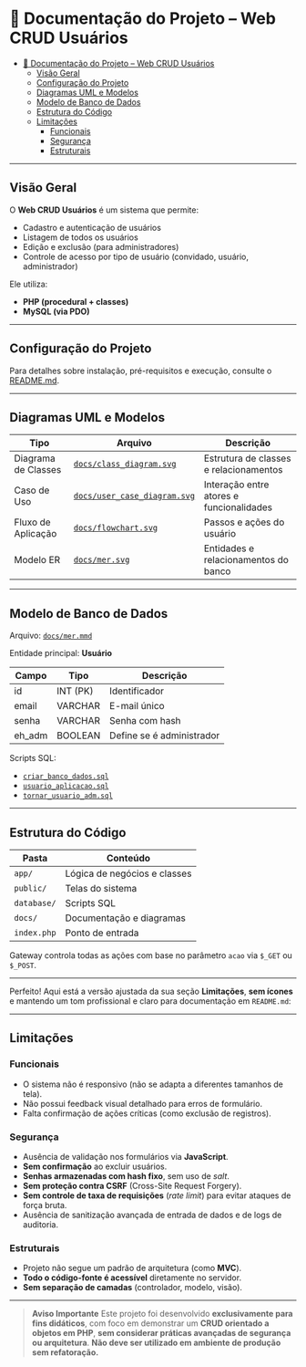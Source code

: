 # 📘 Documentação do Projeto – Web CRUD Usuários


- [📘 Documentação do Projeto – Web CRUD Usuários](#-documentação-do-projeto--web-crud-usuários)
  - [Visão Geral](#visão-geral)
  - [Configuração do Projeto](#configuração-do-projeto)
  - [Diagramas UML e Modelos](#diagramas-uml-e-modelos)
  - [Modelo de Banco de Dados](#modelo-de-banco-de-dados)
  - [Estrutura do Código](#estrutura-do-código)
  - [Limitações](#limitações)
    - [Funcionais](#funcionais)
    - [Segurança](#segurança)
    - [Estruturais](#estruturais)
---

## Visão Geral

O **Web CRUD Usuários** é um sistema que permite:
- Cadastro e autenticação de usuários
- Listagem de todos os usuários
- Edição e exclusão (para administradores)
- Controle de acesso por tipo de usuário (convidado, usuário, administrador)

Ele utiliza:
- **PHP (procedural + classes)**
- **MySQL (via PDO)**
---

## Configuração do Projeto

Para detalhes sobre instalação, pré-requisitos e execução, consulte o [README.md](../../README.md).

---

## Diagramas UML e Modelos

| Tipo | Arquivo | Descrição |
|------|----------|-----------|
| Diagrama de Classes | [`docs/class_diagram.svg`](../class_diagram.svg) | Estrutura de classes e relacionamentos |
| Caso de Uso | [`docs/user_case_diagram.svg`](../user_case_diagram.svg) | Interação entre atores e funcionalidades |
| Fluxo de Aplicação | [`docs/flowchart.svg`](../flowchart.svg) | Passos e ações do usuário |
| Modelo ER | [`docs/mer.svg`](../mer.svg) | Entidades e relacionamentos do banco |

---

## Modelo de Banco de Dados

Arquivo: [`docs/mer.mmd`](../mer.mmd)

Entidade principal: **Usuário**

| Campo | Tipo | Descrição |
|-------|------|------------|
| id | INT (PK) | Identificador |
| email | VARCHAR | E-mail único |
| senha | VARCHAR | Senha com hash |
| eh_adm | BOOLEAN | Define se é administrador |

Scripts SQL:  
- [`criar_banco_dados.sql`](../../database/criar_banco_dados.sql)  
- [`usuario_aplicacao.sql`](../../database/usuario_aplicacao.sql)  
- [`tornar_usuario_adm.sql`](../../database/tornar_usuario_adm.sql)

---

## Estrutura do Código

| Pasta | Conteúdo |
|-------|-----------|
| `app/` | Lógica de negócios e classes |
| `public/` | Telas do sistema |
| `database/` | Scripts SQL |
| `docs/` | Documentação e diagramas |
| `index.php` | Ponto de entrada |

Gateway controla todas as ações com base no parâmetro `acao` via `$_GET` ou `$_POST`.

---

Perfeito! Aqui está a versão ajustada da sua seção **Limitações**, **sem ícones** e mantendo um tom profissional e claro para documentação em `README.md`:

---

## Limitações

### Funcionais

* O sistema não é responsivo (não se adapta a diferentes tamanhos de tela).
* Não possui feedback visual detalhado para erros de formulário.
* Falta confirmação de ações críticas (como exclusão de registros).

### Segurança

* Ausência de validação nos formulários via **JavaScript**.
* **Sem confirmação** ao excluir usuários.
* **Senhas armazenadas com hash fixo**, sem uso de *salt*.
* **Sem proteção contra CSRF** (Cross-Site Request Forgery).
* **Sem controle de taxa de requisições** (*rate limit*) para evitar ataques de força bruta.
* Ausência de sanitização avançada de entrada de dados e de logs de auditoria.

### Estruturais

* Projeto não segue um padrão de arquitetura (como **MVC**).
* **Todo o código-fonte é acessível** diretamente no servidor.
* **Sem separação de camadas** (controlador, modelo, visão).

---

> **Aviso Importante**
> Este projeto foi desenvolvido **exclusivamente para fins didáticos**, com foco em demonstrar um **CRUD orientado a objetos em PHP**, **sem considerar práticas avançadas de segurança ou arquitetura**.
> **Não deve ser utilizado em ambiente de produção sem refatoração.**


